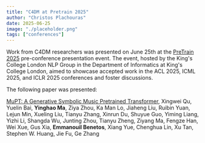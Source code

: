 ```yaml
---
title: "C4DM at Pretrain 2025"
author: "Christos Plachouras"
date: 2025-06-25
image: "./placeholder.png"
tags: ["conferences"]
---
```


Work from C4DM researchers was presented on June 25th at the [PreTrain 2025](https://pretrain2025.github.io/index.html) pre-conference presentation event. The event, hosted by the King's College London NLP Group in the Department of Informatics at King's College London, aimed to showcase accepted work in the ACL 2025, ICML 2025, and ICLR 2025 conferences and foster discussions.

The following paper was presented:

[MuPT: A Generative Symbolic Music Pretrained Transformer](https://arxiv.org/abs/2404.06393), Xingwei Qu, Yuelin Bai, **Yinghao Ma**, Ziya Zhou, Ka Man Lo, Jiaheng Liu, Ruibin Yuan, Lejun Min, Xueling Liu, Tianyu Zhang, Xinrun Du, Shuyue Guo, Yiming Liang, Yizhi Li, Shangda Wu, Junting Zhou, Tianyu Zheng, Ziyang Ma, Fengze Han, Wei Xue, Gus Xia, **Emmanouil Benetos**, Xiang Yue, Chenghua Lin, Xu Tan, Stephen W. Huang, Jie Fu, Ge Zhang



